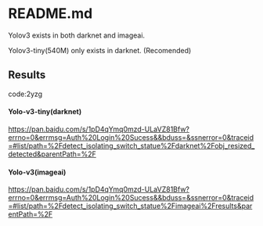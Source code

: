 # README.md
Yolov3 exists in both darknet and imageai.

Yolov3-tiny(540M) only exists in darknet. (Recomended)


## Results
code:2yzg
#### Yolo-v3-tiny(darknet)
https://pan.baidu.com/s/1pD4qYmq0mzd-ULaVZ81Bfw?errno=0&errmsg=Auth%20Login%20Sucess&&bduss=&ssnerror=0&traceid=#list/path=%2Fdetect_isolating_switch_statue%2Fdarknet%2Fobj_resized_detected&parentPath=%2F
#### Yolo-v3(imageai)
https://pan.baidu.com/s/1pD4qYmq0mzd-ULaVZ81Bfw?errno=0&errmsg=Auth%20Login%20Sucess&&bduss=&ssnerror=0&traceid=#list/path=%2Fdetect_isolating_switch_statue%2Fimageai%2Fresults&parentPath=%2F


